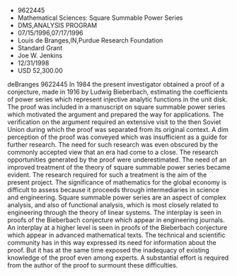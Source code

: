 
* 9622445
* Mathematical Sciences: Square Summable Power Series
* DMS,ANALYSIS PROGRAM
* 07/15/1996,07/17/1996
* Louis de Branges,IN,Purdue Research Foundation
* Standard Grant
* Joe W. Jenkins
* 12/31/1998
* USD 52,300.00

deBranges 9622445 In 1984 the present investigator obtained a proof of a
conjecture, made in 1916 by Ludwig Bieberbach, estimating the coefficients of
power series which represent injective analytic functions in the unit disk. The
proof was included in a manuscript on square summable power series which
motivated the argument and prepared the way for applications. The verification
on the argument required an extensive visit to the then Soviet Union during
which the proof was separated from its original context. A dim perception of the
proof was conveyed which was insufficient as a guide for further research. The
need for such research was even obscured by the commonly accepted view that an
era had come to a close. The research opportunities generated by the proof were
underestimated. The need of an improved treatment of the theory of square
summable power series became evident. The research required for such a treatment
is the aim of the present project. The significance of mathematics for the
global economy is difficult to assess because it proceeds through intermediaries
in science and engineering. Square summable power series are an aspect of
complex analysis, and also of functional analysis, which is most closely related
to engineering through the theory of linear systems. The interplay is seen in
proofs of the Bieberbach conjecture which appear in engineering journals. An
interplay at a higher level is seen in proofs of the Bieberbach conjecture which
appear in advanced mathematical texts. The technical and scientific community
has in this way expressed its need for information about the proof. But it has
at the same time exposed the inadequacy of existing knowledge of the proof even
among experts. A substantial effort is required from the author of the proof to
surmount these difficulties.
